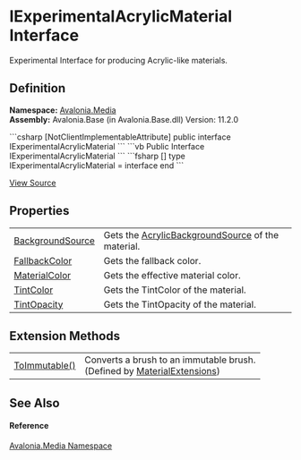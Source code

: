 # IExperimentalAcrylicMaterial Interface


Experimental Interface for producing Acrylic-like materials.



## Definition
**Namespace:** <a href="N_Avalonia_Media">Avalonia.Media</a>  
**Assembly:** Avalonia.Base (in Avalonia.Base.dll) Version: 11.2.0

<Tabs groupId="api-code-preview">
<TabItem value="csharp" label="C#">
```csharp
[NotClientImplementableAttribute]
public interface IExperimentalAcrylicMaterial
```
</TabItem>
<TabItem value="vb" label="VB">
```vb
<NotClientImplementableAttribute>
Public Interface IExperimentalAcrylicMaterial
```
</TabItem>
<TabItem value="fsharp" label="F#">
```fsharp
[<NotClientImplementableAttribute>]
type IExperimentalAcrylicMaterial = interface end
```
</TabItem>
</Tabs>



<a href="https://github.com/AvaloniaUI/Avalonia/tree/master/src/Avalonia.Base/Media/IExperimentalAcrylicMaterial.cs" title="View the source code">View Source</a>



## Properties
<table>
<tr>
<td><a href="P_Avalonia_Media_IExperimentalAcrylicMaterial_BackgroundSource">BackgroundSource</a></td>
<td>Gets the <a href="T_Avalonia_Media_AcrylicBackgroundSource">AcrylicBackgroundSource</a> of the material.</td>
</tr>
<tr>
<td><a href="P_Avalonia_Media_IExperimentalAcrylicMaterial_FallbackColor">FallbackColor</a></td>
<td>Gets the fallback color.</td>
</tr>
<tr>
<td><a href="P_Avalonia_Media_IExperimentalAcrylicMaterial_MaterialColor">MaterialColor</a></td>
<td>Gets the effective material color.</td>
</tr>
<tr>
<td><a href="P_Avalonia_Media_IExperimentalAcrylicMaterial_TintColor">TintColor</a></td>
<td>Gets the TintColor of the material.</td>
</tr>
<tr>
<td><a href="P_Avalonia_Media_IExperimentalAcrylicMaterial_TintOpacity">TintOpacity</a></td>
<td>Gets the TintOpacity of the material.</td>
</tr>
</table>

## Extension Methods
<table>
<tr>
<td><a href="M_Avalonia_Media_MaterialExtensions_ToImmutable">ToImmutable()</a></td>
<td>Converts a brush to an immutable brush.<br />(Defined by <a href="T_Avalonia_Media_MaterialExtensions">MaterialExtensions</a>)</td>
</tr>
</table>

## See Also


#### Reference
<a href="N_Avalonia_Media">Avalonia.Media Namespace</a>  

